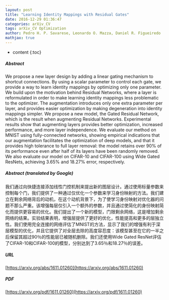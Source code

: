```yaml
---
layout: post
title: "Learning Identity Mappings with Residual Gates"
date: 2016-12-29 01:36:47
categories: arXiv_CV
tags: arXiv_CV Optimization
author: Pedro H. P. Savarese, Leonardo O. Mazza, Daniel R. Figueiredo
mathjax: true
---
```


* content
{:toc}

##### Abstract
We propose a new layer design by adding a linear gating mechanism to shortcut connections. By using a scalar parameter to control each gate, we provide a way to learn identity mappings by optimizing only one parameter. We build upon the motivation behind Residual Networks, where a layer is reformulated in order to make learning identity mappings less problematic to the optimizer. The augmentation introduces only one extra parameter per layer, and provides easier optimization by making degeneration into identity mappings simpler. We propose a new model, the Gated Residual Network, which is the result when augmenting Residual Networks. Experimental results show that augmenting layers provides better optimization, increased performance, and more layer independence. We evaluate our method on MNIST using fully-connected networks, showing empirical indications that our augmentation facilitates the optimization of deep models, and that it provides high tolerance to full layer removal: the model retains over 90% of its performance even after half of its layers have been randomly removed. We also evaluate our model on CIFAR-10 and CIFAR-100 using Wide Gated ResNets, achieving 3.65% and 18.27% error, respectively.

##### Abstract (translated by Google)
我们通过向快捷连接添加线性门控机制来提出新的图层设计。通过使用标量参数来控制每个门，我们提供了一种通过仅优化一个参数来学习身份映射的方法。我们建立在剩余网络背后的动机，在这个动机背景下，为了使学习身份映射对优化器的问题不那么严重。该增强每层仅引入一个额外的参数，并且通过使简化的身份映射简化而提供更容易的优化。我们提出了一个新的模型，门限剩余网络，这是增加剩余网络的结果。实验结果表明，增强层提供了更好的优化，性能提高和更多的层独立性。我们使用完全连接的网络评估了MNIST的方法，显示了我们的增强有利于深层模型的优化，并且它提供了对全层去除的高度容忍度：该模型甚至在它的一半之后保留其超过90％的性能层已被随机删除。我们还使用Wide Gated ResNet评估了CIFAR-10和CIFAR-100的模型，分别达到了3.65％和18.27％的误差。

##### URL
[https://arxiv.org/abs/1611.01260](https://arxiv.org/abs/1611.01260)

##### PDF
[https://arxiv.org/pdf/1611.01260](https://arxiv.org/pdf/1611.01260)

